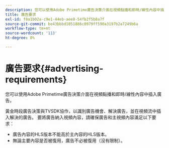 ```yaml
---
description: 您可以使用Adobe Primetime廣告決策介面在視頻點播和即時/線性內容中插入廣告。
title: 廣告要求
exl-id: f8a1b02a-c9e1-44eb-aee8-54fb2f5b8a7f
source-git-commit: be43bbbd1051886c8979ff590a3197b2a7249b6a
workflow-type: tm+mt
source-wordcount: '113'
ht-degree: 0%

---
```


# 廣告要求{#advertising-requirements}

您可以使用Adobe Primetime廣告決策介面在視頻點播和即時/線性內容中插入廣告。

<!--<a id="section_4889E0ED7A4241D98E61AD6C846B84B6"></a>-->

黃金時段廣告決策與TVSDK協作，以識別廣告機會、解決廣告，並在視頻流中插入解決的廣告。
要將廣告納入視頻內容，請確保廣告和主視頻內容滿足以下要求：

* 廣告內容的HLS版本不能高於主內容的HLS版本。
* 無論主要內容是否被復用，廣告不必被復用（沒有限制）。
